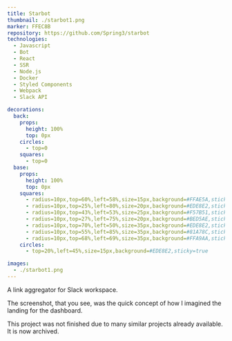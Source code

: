 ```yaml
---
title: Starbot
thumbnail: ./starbot1.png
marker: FFEC8B
repository: https://github.com/Spring3/starbot
technologies:
  - Javascript
  - Bot
  - React
  - SSR
  - Node.js
  - Docker
  - Styled Components
  - Webpack
  - Slack API

decorations:
  back:
    props:
      height: 100%
      top: 0px
    circles:
      - top=0      
    squares:
      - top=0
  base:
    props:
      height: 100%
      top: 0px
    squares:
      - radius=10px,top=60%,left=58%,size=15px,background=#FFAE5A,sticky=true
      - radius=10px,top=25%,left=80%,size=20px,background=#EDE8E2,sticky=true
      - radius=10px,top=43%,left=53%,size=25px,background=#F57B51,sticky=true
      - radius=10px,top=27%,left=75%,size=20px,background=#BED5AE,sticky=true
      - radius=10px,top=70%,left=50%,size=35px,background=#EDE8E2,sticky=true
      - radius=10px,top=55%,left=85%,size=35px,background=#81A78C,sticky=true
      - radius=10px,top=68%,left=69%,size=35px,background=#FFA9AA,sticky=true
    circles:
      - top=20%,left=45%,size=15px,background=#EDE8E2,sticky=true

images:
  - ./starbot1.png
---
```


A link aggregator for Slack workspace.

The screenshot, that you see, was the quick concept of how I imagined the landing for the dashboard.

This project was not finished due to many similar projects already available. It is now archived.

